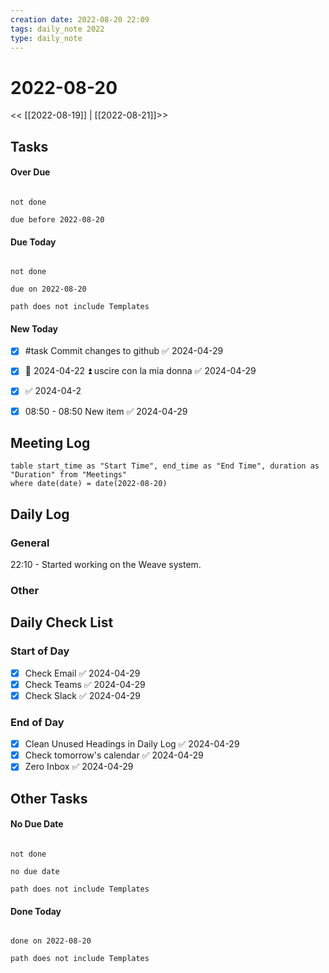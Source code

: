 ```yaml
---
creation date: 2022-08-20 22:09
tags: daily_note 2022
type: daily_note
---
```

# 2022-08-20
<< [[2022-08-19]] | [[2022-08-21]]>>

## Tasks

#### Over Due
```tasks

not done

due before 2022-08-20

```

#### Due Today
```tasks

not done

due on 2022-08-20

path does not include Templates

```

#### New Today

- [x] #task Commit changes to github ✅ 2024-04-29
- [x] 📅 2024-04-22 ⏫ uscire con la mia donna ✅ 2024-04-29
- [x]  ✅ 2024-04-2
- [x] 08:50 - 08:50 New item ✅ 2024-04-29



## Meeting Log

```dataview
table start_time as "Start Time", end_time as "End Time", duration as "Duration" from "Meetings"
where date(date) = date(2022-08-20)
```
## Daily Log

### General

22:10 - Started working on the Weave system.

### Other

## Daily Check List

### Start of Day
- [x] Check Email ✅ 2024-04-29
- [x] Check Teams ✅ 2024-04-29
- [x] Check Slack ✅ 2024-04-29

### End of Day
- [x] Clean Unused Headings in Daily Log ✅ 2024-04-29
- [x] Check tomorrow's calendar ✅ 2024-04-29
- [x] Zero Inbox ✅ 2024-04-29

## Other Tasks

#### No Due Date
```tasks

not done

no due date

path does not include Templates

```

#### Done Today

```tasks

done on 2022-08-20

path does not include Templates

```
